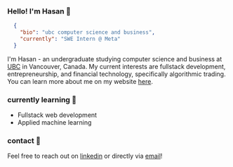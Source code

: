 ### Hello! I'm Hasan 👋


```json
  {
    "bio": "ubc computer science and business",
    "currently": "SWE Intern @ Meta"
  }
```

I'm Hasan - an undergraduate studying computer science and business at [UBC](https://www.ubc.ca/) in Vancouver, Canada. My current interests are fullstack development, entrepreneurship, and financial technology, specifically algorithmic trading. You can learn more about me on my website [here](https://www.hasanaltaf.xyz/).

### currently learning 🌱

- Fullstack web development
- Applied machine learning

### contact 💬

Feel free to reach out on [linkedin](https://www.linkedin.com/in/hasanaltaf/) or directly via [email](mailto:hasanaltaf2001@gmail.com)!
